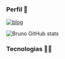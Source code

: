 ### Perfil 🖖

[![blog](https://img.shields.io/badge/Instagram-E4405F?style=for-the-badge&logo=instagram&logoColor=white)](https://www.instagram.com/fernandes.dev.py/)

![Bruno GitHub stats](https://github-readme-stats.vercel.app/api?username=xBrunodevx&show_icons=true&theme=default#gh-gruvbox-mode-only)





### Tecnologias 👨‍💻
<div style="display: inline_block"><br/>

</div>
